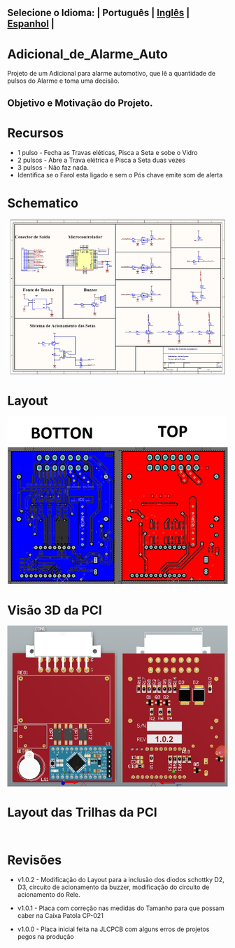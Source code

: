 ## Selecione o Idioma: | Português | [Inglês](./README_en.md) | [Espanhol](./README_es.md) |

# Adicional_de_Alarme_Auto

Projeto de um Adicional para alarme automotivo, que lê a quantidade de pulsos do Alarme e toma uma decisão.

## Objetivo e Motivação do Projeto.


# Recursos

- 1 pulso  - Fecha as Travas eléticas, Pisca a Seta e sobe o Vidro
- 2 pulsos - Abre a Trava elétrica e Pisca a Seta duas vezes
- 3 pulsos - Não faz nada.
- Identifica se o Farol esta ligado e sem o Pós chave emite som de alerta


# Schematico

![plot](./schematico1.jpg)


# Layout

![plot](./topbot-layout.jpg)


# Visão 3D da PCI

![plot](./TopBotton3dLayer.jpg)


# Layout das Trilhas da PCI

![]()

# Revisões

* v1.0.2 - 
Modificação do Layout para a inclusão dos diodos schottky D2, D3, circuito de acionamento da buzzer, modificação do circuito de acionamento do Rele. 


* v1.0.1 - 
Placa com correção nas medidas do Tamanho para que possam caber na Caixa Patola CP-021


* v1.0.0 - 
Placa inicial feita na JLCPCB com alguns erros de projetos pegos na produção
